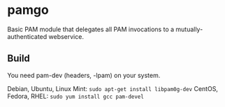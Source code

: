 # pamgo

Basic PAM module that delegates all PAM invocations to a mutually-authenticated webservice.

## Build

You need pam-dev (headers, -lpam) on your system.

Debian, Ubuntu, Linux Mint: `sudo apt-get install libpam0g-dev`
CentOS, Fedora, RHEL: `sudo yum install gcc pam-devel`
